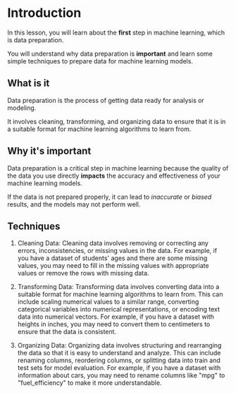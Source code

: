 # Introduction

In this lesson, you will learn about the **first** step in machine learning, which is data preparation. 

You will understand why data preparation is **important** and learn some simple techniques to prepare data for machine learning models.

## What is it

Data preparation is the process of getting data ready for analysis or modeling. 

It involves cleaning, transforming, and organizing data to ensure that it is in a suitable format for machine learning algorithms to learn from.

## Why it's important

Data preparation is a critical step in machine learning because the quality of the data you use directly **impacts** the accuracy and effectiveness of your machine learning models. 

If the data is not prepared properly, it can lead to *inaccurate* or *biased* results, and the models may not perform well.

## Techniques

1. Cleaning Data: Cleaning data involves removing or correcting any errors, inconsistencies, or missing values in the data. For example, if you have a dataset of students' ages and there are some missing values, you may need to fill in the missing values with appropriate values or remove the rows with missing data.

2. Transforming Data: Transforming data involves converting data into a suitable format for machine learning algorithms to learn from. This can include scaling numerical values to a similar range, converting categorical variables into numerical representations, or encoding text data into numerical vectors. For example, if you have a dataset with heights in inches, you may need to convert them to centimeters to ensure that the data is consistent.

3. Organizing Data: Organizing data involves structuring and rearranging the data so that it is easy to understand and analyze. This can include renaming columns, reordering columns, or splitting data into train and test sets for model evaluation. For example, if you have a dataset with information about cars, you may need to rename columns like "mpg" to "fuel_efficiency" to make it more understandable.
